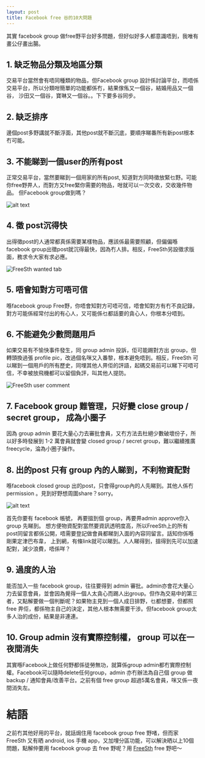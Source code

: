 ```yaml
---
layout: post
title: Facebook free 谷的10大問題
---
```


其實 facebook group 做free野平台好多問題，但好似好多人都意識唔到，我唯有畫公仔畫出腸。

## 1. 缺乏物品分類及地區分類
交易平台當然會有唔同種類的物品，但Facebook group 設計係討論平台，而唔係交易平台，所以分類咁簡單的功能都係冇，結果傢俬又一個谷，結婚用品又一個谷， 沙田又一個谷，寶琳又一個谷。。下下要多谷同步。

## 2. 缺乏排序
邊個post多野講就不斷浮面，其他post就不斷沉底，要順序睇番所有新post根本冇可能。

## 3. 不能睇到一個user的所有post
正常交易平台，當然要睇到一個用家的所有post, 知道對方同時徵放緊乜野。可能你free野畀人，而對方又free緊你需要的物品，咁就可以一次交收，交收幾件物品。 但Facebook group做到嗎？

![alt text](/assets/user-all-post.png "All post of an user")

## 4. 徵 post沉得快
出得徵post的人通常都真係需要某樣物品，應該係最需要照顧，但偏偏喺facebook group出徵post就沉得最快，因為冇人排。相反，FreeSth另設徵求版面，務求令大家有求必應。

<img src="/assets/wanted.png" alt="FreeSth wanted tab" style="max-width: 350px;"/>

## 5. 唔會知對方可唔可信
喺facebook group Free野，你唔會知對方可唔可信，唔會知對方有冇不良記錄，對方可能係經常付出的有心人，又可能係乜都話要的貪心人，你根本分唔到。

## 6. 不能避免少數問題用戶
如果交易有不愉快事件發生，同 group admin 投訴，佢可能踢對方出 group，但轉頭換過張 profile pic，改過個名咪又入番黎，根本避免唔到。相反，FreeSth 可以睇到一個用戶的所有歷史，同埋其他人畀佢的評語，起碼交易前可以睇下可唔可信，不幸被放飛機都可以留個負評，叫其他人提防。

<img src="/assets/author-comment.png" alt="FreeSth user comment" style="max-width: 350px;"/>

## 7. Facebook group 難管理，只好變 close group / secret group， 成為小圈子
因為 group admin 要花大量心力去審批會員，又冇方法去杜絕少數破壞份子，所以好多時發展到 1-2 萬會員就會變 closed group / secret group，難以繼續推廣 freecycle，淪為小圈子操作。

## 8. 出的post 只有 group 內的人睇到，不利物資配對
喺facebook closed group 出的post，只會得group內的人先睇到。其他人係冇permission 。見到好野想周圍share？sorry。

![alt text](/assets/no-permission.png "no permission")

首先你要有 facebook 帳號， 再要搵到個 group，再要畀admin approve你入 group 先睇到。
想方便物資配對當然要資訊透明度高，所以FreeSth上的所有post同留言都係公開，唔需要登記做會員都睇到入面的內容同留言。話知你係喺剛果定津巴布韋， 上到網，有條link就可以睇到。人人睇得到，搵得到先可以加速配對，減少浪費，唔係咩？

## 9. 過度的人治
能否加入一些 facebook group，往往要得到 admin 審批。admin亦會花大量心力去留意會員，並會因為覺得一個人太貪心而踢人出group。但作為交易中的第三者，又點解要做一個判斷呢？如果物主見到一個人成日排野，乜都想要，但都照 free 畀佢，都係物主自己的決定，其他人根本無需要干涉。但facebook group太多人治的成份，結果是非連連。

## 10. Group admin 沒有實際控制權， group 可以在一夜間消失
其實喺Facebook上做任何野都係徒勞無功，就算係group admin都冇實際控制權。Facebook可以隨時delete任何group，admin 亦冇辦法為自己個 group 做 backup / 通知會員/改善平台。之前有個 free group 超過5萬名會員，咪又係一夜間消失左。

# 結語
之前冇其他好用的平台，就話焗住用 facebook group free 野啫，但而家 FreeSth 又有晒 android, ios 手機 app，又加埋分區功能，可以解決晒以上10個問題，點解仲要用 facebook group 去 free 野呢？用 [FreeSth](https://www.freesth.com/app.html) free 野吧～